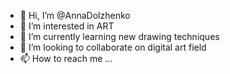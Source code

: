 - 👋 Hi, I’m @AnnaDolzhenko
- 👀 I’m interested in ART
- 🌱 I’m currently learning new drawing techniques
- 💞️ I’m looking to collaborate on digital art field
- 📫 How to reach me ...

<!---
AnnaDolzhenko/AnnaDolzhenko is a ✨ special ✨ repository because its `README.md` (this file) appears on your GitHub profile.
You can click the Preview link to take a look at your changes.
--->

